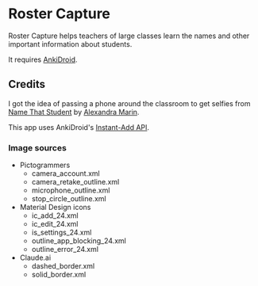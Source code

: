 # Roster Capture

Roster Capture helps teachers of large classes learn the names and other important information
about students.

It requires [AnkiDroid](https://play.google.com/store/apps/details?id=com.ichi2.anki).


## Credits

I got the idea of passing a phone around the classroom to get selfies from
[Name That Student](http://www.alexandramarin.ca/namethatstudent.html)
by [Alexandra Marin](http://www.alexandramarin.ca/).

This app uses AnkiDroid's
[Instant-Add API](https://github.com/ankidroid/Anki-Android/wiki/AnkiDroid-API).

### Image sources

* Pictogrammers
  * camera_account.xml
  * camera_retake_outline.xml
  * microphone_outline.xml
  * stop_circle_outline.xml
* Material Design icons
  * ic_add_24.xml
  * ic_edit_24.xml
  * is_settings_24.xml
  * outline_app_blocking_24.xml
  * outline_error_24.xml
* Claude.ai
  * dashed_border.xml
  * solid_border.xml